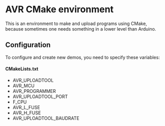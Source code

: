 # AVR CMake environment
This is an environment to make and upload programs using CMake, because sometimes one
needs something in a lower level than Arduino.

## Configuration
To configure and create new demos, you need to specify these variables:

#### CMakeLists.txt
* AVR_UPLOADTOOL
* AVR_MCU
* AVR_PROGRAMMER
* AVR_UPLOADTOOL_PORT
* F_CPU
* AVR_L_FUSE
* AVR_H_FUSE
* AVR_UPLOADTOOL_BAUDRATE